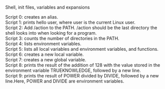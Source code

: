 Shell, init files, variables and expansions

Script 0: creates an alias.  
Script 1: prints hello user, where user is the current Linux user.   
Script 2: Add /action to the PATH. /action should be the last directory the shell looks into when looking for a program.  
Script 3: counts the number of directories in the PATH.  
Script 4: lists environment variables.   
Script 5: lists all local variables and environment variables, and functions.   
Script 6: creates a new local variable.   
Script 7: creates a new global variable.  
Script 8: prints the result of the addition of 128 with the value stored in the environment variable TRUEKNOWLEDGE, followed by a new line.   
Script 9: prints the result of POWER divided by DIVIDE, followed by a new line.Here, POWER and DIVIDE are environment variables.    
